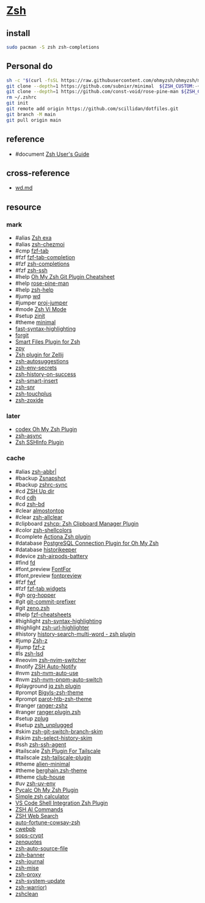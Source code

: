 # [Zsh](https://www.zsh.org)

## install

```sh
sudo pacman -S zsh zsh-completions
```

## Personal do

```sh
sh -c "$(curl -fsSL https://raw.githubusercontent.com/ohmyzsh/ohmyzsh/master/tools/install.sh)"
git clone --depth=1 https://github.com/subnixr/minimal  ${ZSH_CUSTOM:-~/.oh-my-zsh/custom}/themes/minimal
git clone --depth=1 https://github.com/const-void/rose-pine-man ${ZSH_CUSTOM:-~/.oh-my-zsh/custom}/plugins/rose-pine-man
rm ~/.zshrc
git init
git remote add origin https://github.com/scillidan/dotfiles.git
git branch -M main
git pull origin main
```

## reference

- #document [Zsh User's Guide](https://zsh-user-guide.netlify.app/zshguide)

## cross-reference

- [wd.md](/bin/_arch/zsh/wd.md)

## resource

### mark

- #alias [Zsh exa](https://github.com/zplugin/zsh-exa)
- #alias [zsh-chezmoi](https://github.com/mass8326/zsh-chezmoi)
- #cmp [fzf-tab](https://github.com/Aloxaf/fzf-tab)
- #fzf [fzf-tab-completion](https://github.com/lincheney/fzf-tab-completion)
- #fzf [zsh-completions](https://github.com/zsh-users/zsh-completions)
- #fzf [zsh-ssh](https://github.com/sunlei/zsh-ssh)
- #help [Oh My Zsh Git Plugin Cheatsheet](https://github.com/rhorno/oh-my-zsh-git-plugin-cheatsheet)
- #help [rose-pine-man](https://github.com/const-void/rose-pine-man)
- #help [zsh-help](https://github.com/Freed-Wu/zsh-help)
- #jump [wd](https://github.com/mfaerevaag/wd)
- #jumper [proj-jumper](https://github.com/Kikolator/proj-jumper)
- #mode [Zsh Vi Mode](https://github.com/jeffreytse/zsh-vi-mode)
- #setup [zinit](https://github.com/zdharma-continuum/zinit)
- #theme [minimal](https://github.com/subnixr/minimal)
- [fast-syntax-highlighting](https://github.com/zdharma-continuum/fast-syntax-highlighting)
- [forgit](https://github.com/wfxr/forgit)
- [Smart Files Plugin for Zsh](https://github.com/vxfemboy/zsh-smart-files)
- [zpy](https://github.com/AndydeCleyre/zpy)
- [Zsh plugin for Zellij](https://codeberg.org/tranzystorekk/zellij.zsh)
- [zsh-autosuggestions](https://github.com/zsh-users/zsh-autosuggestions)
- [zsh-env-secrets](https://github.com/singular0/zsh-env-secrets)
- [zsh-history-on-success](https://github.com/nyoungstudios/zsh-history-on-success)
- [zsh-smart-insert](https://github.com/lgdevlop/zsh-smart-insert)
- [zsh-snr](https://github.com/raisedadead/zsh-snr)
- [zsh-touchplus](https://github.com/raisedadead/zsh-touchplus)
- [zsh-zoxide](https://github.com/z-shell/zsh-zoxide)

### later

- [codex Oh My Zsh Plugin](https://github.com/pressdarling/codex-zsh-plugin)
- [zsh-async](https://github.com/mafredri/zsh-async)
- [Zsh SSHInfo Plugin](https://github.com/SckyzO/zsh-sshinfo)

### cache

- #alias [zsh-abbr](https://github.com/olets/zsh-abbr)|
- #backup [Zsnapshot](https://github.com/zdharma-continuum/zsnapshot)
- #backup [zshrc-sync](https://github.com/Skylor-Tang/zshrc-sync)
- #cd [ZSH Up dir](https://github.com/sgpthomas/zsh-up-dir)
- #cd [cdh](https://github.com/johncassol/cdh)
- #cd [zsh-bd](https://github.com/Tarrasch/zsh-bd)
- #clear [almostontop](https://github.com/Valiev/almostontop)
- #clear [zsh-allclear](https://github.com/givensuman/zsh-allclear)
- #clipboard [zshcp: Zsh Clipboard Manager Plugin](https://github.com/soup-ms/zshcp)
- #color [zsh-shellcolors](https://github.com/SaltedBlowfish/zsh-shellcolor)
- #complete [Actiona Zsh plugin](https://github.com/matthieusb/act)
- #database [PostgreSQL Connection Plugin for Oh My Zsh](https://github.com/ruslan-korneev/pgconnect-zsh)
- #database [historikeeper](https://github.com/stiliajohny/historikeeper)
- #device [zsh-airpods-battery](https://github.com/A-delta/zsh-airpods-battery)
- #find [fd](https://github.com/aubreypwd/zsh-plugin-fd)
- #font,preview [FontFor](https://github.com/7sDream/fontfor)
- #font,preview [fontpreview](https://github.com/sdushantha/fontpreview)
- #fzf [fwf](https://github.com/ckp95/fwf)
- #fzf [fzf-tab widgets](https://github.com/tom-power/fzf-tab-widgets)
- #gh [org-hopper](https://github.com/hjdarnel/org-hopper)
- #git [git-commit-prefixer](https://github.com/dvigo/git-commit-prefixer)
- #git [zeno.zsh](https://github.com/yuki-yano/zeno.zsh)
- #help [fzf-cheatsheets](https://github.com/james-w/fzf-cheatsheets)
- #highlight [zsh-syntax-highlighting](https://github.com/zsh-users/zsh-syntax-highlighting)
- #highlight [zsh-url-highlighter](https://github.com/ascii-soup/zsh-url-highlighter)
- #history [history-search-multi-word - zsh plugin](https://github.com/zdharma-continuum/history-search-multi-word)
- #jump [Zsh-z](https://github.com/agkozak/zsh-z)
- #jump [fzf-z](https://github.com/andrewferrier/fzf-z)
- #ls [zsh-lsd](https://github.com/wintermi/zsh-lsd)
- #neovim [zsh-nvim-switcher](https://github.com/dacarey/zsh-nvim-switcher)
- #notify [ZSH Auto-Notify](https://github.com/MichaelAquilina/zsh-auto-notify)
- #nvm [zsh-nvm-auto-use](https://github.com/martvdmoosdijk/zsh-nvm-auto-use)
- #nvm [zsh-nvm-pnpm-auto-switch](https://github.com/spencerbeggs/zsh-nvm-pnpm-auto-switch)
- #playground [jq zsh plugin](https://github.com/unixorn/awesome-zsh-plugins)
- #prompt [Bigyls-zsh-theme](https://github.com/Bigyls/Bigyls-zsh-theme)
- #prompt [parot-htb-zsh-theme](https://github.com/Lloyd-Leo/parrot-htb-zsh-theme)
- #ranger [ranger-zshz](https://github.com/rc2dev/ranger-zshz)
- #ranger [ranger.plugin.zsh](https://github.com/NiziL/ranger.plugin.zsh)
- #setup [zplug](https://github.com/zplug/zplug)
- #setup [zsh_unplugged](https://github.com/mattmc3/zsh_unplugged)
- #skim [zsh-git-switch-branch-skim](https://github.com/okhiroyuki/zsh-git-switch-branch-skim)
- #skim [zsh-select-history-skim](https://github.com/okhiroyuki/zsh-select-history-skim)
- #ssh [zsh-ssh-agent](https://github.com/twfksh/zsh-ssh-agent)
- #tailscale [Zsh Plugin For Tailscale](https://github.com/hsrzq/PluginForTailscale)
- #tailscale [zsh-tailscale-plugin](https://github.com/HeroesLament/zsh-tailscale-plugin)
- #theme [alien-minimal](https://github.com/eendroroy/alien-minimal)
- #theme [berghain.zsh-theme](https://github.com/meshkinyar/berghain.zsh-theme)
- #theme [club-house](https://github.com/skippyr/club-house)
- #uv [zsh-uv-env](https://github.com/matthiasha/zsh-uv-env)
- [Pycalc Oh My Zsh Plugin](https://github.com/alalik/pycalc)
- [Simple zsh calculator](https://github.com/arzzen/calc.plugin.zsh)
- [VS Code Shell Integration Zsh Plugin](https://github.com/tolkonepiu/vscode-shell-integration-zsh-plugin)
- [ZSH AI Commands](https://github.com/muePatrick/zsh-ai-commands)
- [ZSH Web Search](https://github.com/GowayLee/zsh_web_search)
- [auto-fortune-cowsay-zsh](https://github.com/babasbot/auto-fortune-cowsay-zsh)
- [cwebpb](https://github.com/adi-li/zsh-cwebpb)
- [sops-crypt](https://github.com/chaosimpact/sops-crypt)
- [zenquotes](https://github.com/Dhaiwat10/zenquotes)
- [zsh-auto-source-file](https://github.com/maximux13/zsh-auto-source-file)
- [zsh-banner](https://github.com/drkhsh/zsh-banner)
- [zsh-journal](https://github.com/onurhanak/zsh-journal)
- [zsh-mise](https://github.com/wintermi/zsh-mise)
- [zsh-proxy](https://github.com/SukkaW/zsh-proxy)
- [zsh-system-update](https://github.com/cnlee1702/zsh-system-update)
- [zsh-warrior)](https://github.com/OfferPi/zsh-warrior)
- [zshclean](https://github.com/bepisdev/zshclean)
